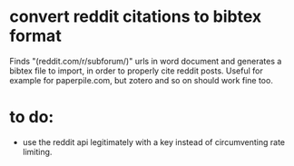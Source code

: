 # convert reddit citations to bibtex format
Finds "(reddit.com/r/subforum/)" urls in word document and generates a bibtex file to import, in order to properly cite reddit posts.
Useful for example for paperpile.com, but zotero and so on should work fine too.

# to do:
- use the reddit api legitimately with a key instead of circumventing rate limiting.
